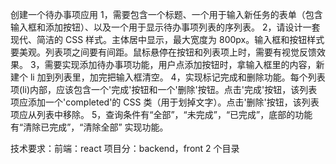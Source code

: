 创建一个待办事项应用
1，需要包含一个标题、一个用于输入新任务的表单（包含输入框和添加按钮）、以及一个用于显示待办事项列表的序列表。
2，请设计一套现代、简洁的 CSS 样式。主体居中显示，最大宽度为 800px。输入框和按钮样式要美观。列表项之间要有间距。鼠标悬停在按钮和列表项上时，需要有视觉反馈效果。
3，需要实现添加待办事项功能，用户点添加按钮时，拿输入框里的内容，新建个 li 加到列表里，加完把输入框清空。
4，实现标记完成和删除功能。每个列表项(li)内部，应该包含一个'完成'按钮和一个'删除'按钮。点击'完成'按钮，该列表项应添加一个'completed'的 CSS 类（用于划掉文字）。点击'删除'按钮，该列表项应从列表中移除。
5，查询条件有“全部”，“未完成”，“已完成”，底部的功能有“清除已完成”，“清除全部” 实现功能。

技术要求：前端：react
项目分：backend，front 2 个目录
